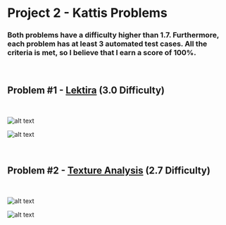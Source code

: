 # Project 2 - Kattis Problems

### Both problems have a difficulty higher than 1.7. Furthermore, each problem has at least 3 automated test cases. All the criteria is met, so I believe that I earn a score of 100%.

<br/>

## Problem #1 - [Lektira](https://github.com/DrakeCullen/AdvJS-dcullen/tree/main/kattis/lektira) (3.0 Difficulty)
<br/>


![alt text](/lektira/imgs/test_cases_passed.png)

![alt text](/lektira/imgs/kattis_accepted.png)

<br/>

## Problem #2 - [Texture Analysis](https://github.com/DrakeCullen/AdvJS-dcullen/tree/main/kattis/textureanalysis) (2.7 Difficulty)
<br/>


![alt text](/textureanalysis/imgs/test_cases_passed.png)

![alt text](/textureanalysis/imgs/kattis_accepted.png)